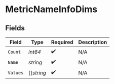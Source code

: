 # MetricNameInfoDims


## Fields

| Field              | Type               | Required           | Description        |
| ------------------ | ------------------ | ------------------ | ------------------ |
| `Count`            | *int64*            | :heavy_check_mark: | N/A                |
| `Name`             | *string*           | :heavy_check_mark: | N/A                |
| `Values`           | []*string*         | :heavy_check_mark: | N/A                |